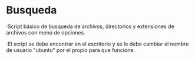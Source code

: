 # Busqueda

·Script básico de busqueda de archivos, directorios y extensiones de archivos con menú de opciones.

·El script se debe encontrar en el escritorio y se le debe cambiar el nombre de usuario "ubuntu" por el propio para que funcione.
